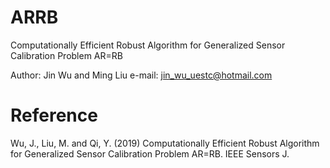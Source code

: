 # ARRB
Computationally Efficient Robust Algorithm for Generalized Sensor Calibration Problem AR=RB

Author: Jin Wu and Ming Liu
e-mail: jin_wu_uestc@hotmail.com
 
# Reference
Wu, J., Liu, M. and Qi, Y. (2019) Computationally Efficient Robust Algorithm for Generalized Sensor Calibration Problem AR=RB. IEEE Sensors J.
